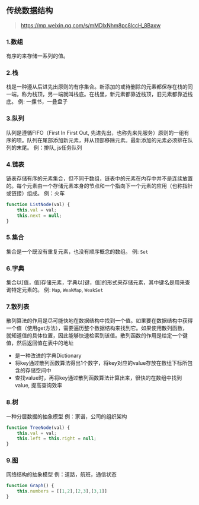 ## 传统数据结构
> https://mp.weixin.qq.com/s/mMDlxNhm8pc8lccH_8Baxw
### 1.数组
有序的来存储一系列的值。
### 2.栈
栈是一种遵从后进先出原则的有序集合。新添加的或待删除的元素都保存在栈的同一端，称为栈顶，另一端就叫栈底。在栈里，新元素都靠近栈顶，旧元素都靠近栈底。
例: 一摞书，一叠盘子
### 3.队列
队列是遵循FIFO（First In First Out, 先进先出，也称先来先服务）原则的一组有序的项。队列在尾部添加新元素，并从顶部移除元素。最新添加的元素必须排在队列的末尾。
例：排队, js任务队列
### 4.链表
链表存储有序的元素集合，但不同于数组，链表中的元素在内存中并不是连续放置的。每个元素由一个存储元素本身的节点和一个指向下一个元素的应用（也称指针或链接）组成。
例：火车
```js
function ListNode(val) {
    this.val = val;
    this.next = null;
}
```
### 5.集合
集合是一个既没有重复元素，也没有顺序概念的数组。
例: `Set`
### 6.字典
集合以[值，值]存储元素，字典以[键，值]的形式来存储元素，其中键名是用来查询特定元素的。
例: `Map`, `WeakMap`, `WeakSet`
### 7.散列表
散列算法的作用是尽可能快地在数据结构中找到一个值。如果要在数据结构中获得一个值（使用get方法），需要遍历整个数据结构来找到它。如果使用散列函数，就知道值的具体位置，因此能够快速检索到该值。散列函数的作用是给定一个键值，然后返回值在表中的地址
* 是一种改进的字典Dictionary
* 将key通过散列函数算法得出1个数字，将key对应的value存放在数组下标所包含的存储空间中
* 查找value时，再将key通过散列函数算法计算出来，很快的在数组中找到value, 提高查询效率
### 8.树
一种分层数据的抽象模型
例：家谱，公司的组织架构
```js
function TreeNode(val) {
    this.val = val;
    this.left = this.right = null;
}
```
### 9.图
网络结构的抽象模型
例：道路，航班，通信状态
```js
function Graph() {
    this.numbers = [[1,2],[2,3],[3,1]]
}
```
